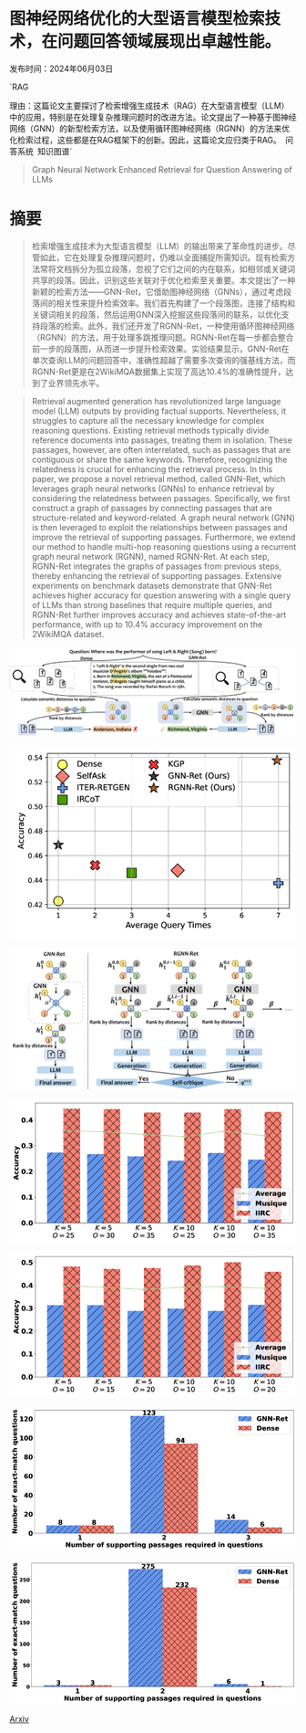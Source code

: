 # 图神经网络优化的大型语言模型检索技术，在问题回答领域展现出卓越性能。

发布时间：2024年06月03日

`RAG

理由：这篇论文主要探讨了检索增强生成技术（RAG）在大型语言模型（LLM）中的应用，特别是在处理复杂推理问题时的改进方法。论文提出了一种基于图神经网络（GNN）的新型检索方法，以及使用循环图神经网络（RGNN）的方法来优化检索过程，这些都是在RAG框架下的创新。因此，这篇论文应归类于RAG。` `问答系统` `知识图谱`

> Graph Neural Network Enhanced Retrieval for Question Answering of LLMs

# 摘要

> 检索增强生成技术为大型语言模型（LLM）的输出带来了革命性的进步。尽管如此，它在处理复杂推理问题时，仍难以全面捕捉所需知识。现有检索方法常将文档拆分为孤立段落，忽视了它们之间的内在联系，如相邻或关键词共享的段落。因此，识别这些关联对于优化检索至关重要。本文提出了一种新颖的检索方法——GNN-Ret，它借助图神经网络（GNNs），通过考虑段落间的相关性来提升检索效率。我们首先构建了一个段落图，连接了结构和关键词相关的段落，然后运用GNN深入挖掘这些段落间的联系，以优化支持段落的检索。此外，我们还开发了RGNN-Ret，一种使用循环图神经网络（RGNN）的方法，用于处理多跳推理问题。RGNN-Ret在每一步都会整合前一步的段落图，从而进一步提升检索效果。实验结果显示，GNN-Ret在单次查询LLM的问题回答中，准确性超越了需要多次查询的强基线方法，而RGNN-Ret更是在2WikiMQA数据集上实现了高达10.4%的准确性提升，达到了业界领先水平。

> Retrieval augmented generation has revolutionized large language model (LLM) outputs by providing factual supports. Nevertheless, it struggles to capture all the necessary knowledge for complex reasoning questions. Existing retrieval methods typically divide reference documents into passages, treating them in isolation. These passages, however, are often interrelated, such as passages that are contiguous or share the same keywords. Therefore, recognizing the relatedness is crucial for enhancing the retrieval process. In this paper, we propose a novel retrieval method, called GNN-Ret, which leverages graph neural networks (GNNs) to enhance retrieval by considering the relatedness between passages. Specifically, we first construct a graph of passages by connecting passages that are structure-related and keyword-related. A graph neural network (GNN) is then leveraged to exploit the relationships between passages and improve the retrieval of supporting passages. Furthermore, we extend our method to handle multi-hop reasoning questions using a recurrent graph neural network (RGNN), named RGNN-Ret. At each step, RGNN-Ret integrates the graphs of passages from previous steps, thereby enhancing the retrieval of supporting passages. Extensive experiments on benchmark datasets demonstrate that GNN-Ret achieves higher accuracy for question answering with a single query of LLMs than strong baselines that require multiple queries, and RGNN-Ret further improves accuracy and achieves state-of-the-art performance, with up to 10.4% accuracy improvement on the 2WikiMQA dataset.

![图神经网络优化的大型语言模型检索技术，在问题回答领域展现出卓越性能。](../../../paper_images/2406.06572/x1.png)

![图神经网络优化的大型语言模型检索技术，在问题回答领域展现出卓越性能。](../../../paper_images/2406.06572/x2.png)

![图神经网络优化的大型语言模型检索技术，在问题回答领域展现出卓越性能。](../../../paper_images/2406.06572/x3.png)

![图神经网络优化的大型语言模型检索技术，在问题回答领域展现出卓越性能。](../../../paper_images/2406.06572/x4.png)

![图神经网络优化的大型语言模型检索技术，在问题回答领域展现出卓越性能。](../../../paper_images/2406.06572/x5.png)

![图神经网络优化的大型语言模型检索技术，在问题回答领域展现出卓越性能。](../../../paper_images/2406.06572/x6.png)

![图神经网络优化的大型语言模型检索技术，在问题回答领域展现出卓越性能。](../../../paper_images/2406.06572/x7.png)

[Arxiv](https://arxiv.org/abs/2406.06572)